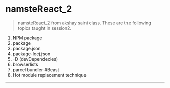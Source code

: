 # namsteReact_2
> namsteReact_2 from akshay saini class. These are the following topics taught in session2.
1. NPM package
2. package
3. package.json
4. package-locj.json
5. -D (devDependecies)
6. browserlists
7. parcel bundler #Beast
8. Hot module replacement technique
---
